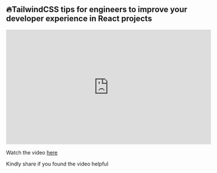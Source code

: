 ## 🔥TailwindCSS tips for engineers to improve your developer experience in React projects

<iframe width="560" height="315" src="https://www.youtube.com/embed/B59FfPKWVks" title="YouTube video player" frameborder="0" allow="accelerometer; autoplay; clipboard-write; encrypted-media; gyroscope; picture-in-picture" allowfullscreen></iframe>

Watch the video [here](https://www.youtube.com/watch/B59FfPKWVks)

Kindly share if you found the video helpful

